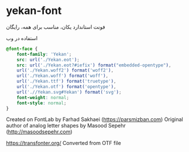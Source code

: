# yekan-font
فونت استاندارد یکان، مناسب برای همه، رایگان

استفاده در وب

```css
@font-face {
    font-family: 'Yekan';
    src: url('./Yekan.eot');
    src: url('./Yekan.eot?#iefix') format("embedded-opentype"),
    url('./Yekan.woff2') format('woff2'),
    url('./Yekan.woff') format('woff'),
    url('./Yekan.ttf') format('truetype'),
	url('./Yekan.otf') format('opentype'),
    url('.//Yekan.svg#Yekan') format('svg');
    font-weight: normal;
    font-style: normal;
}
```

Created on FontLab by Farhad Sakhaei (https://parsmizban.com)
Original author of analog letter shapes by Masood Sepehr (http://masoodsepehr.com)

https://transfonter.org/
Converted from OTF file
